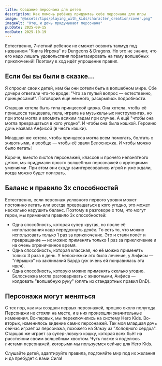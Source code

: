```yaml
---
title: Создание персонажа для детей
description: Как помочь ребёнку придумтаь себе персонажа для игры
image: "@assets/tips/playing_with_kids/character_creation/cover.png"
imageAlt: "Отец и дочь придумывают персонажа"
pubDate: 2025-09-15
modDate: 2025-10-19
---
```


Естественно, 7-летний ребенок не сможет освоить талмуд под названием "Книга Игрока" из Dungeons & Dragons. Но это не значит, что его надо лишать удовольствия пофантазировать на тему волшебных приключений! Поэтому в ход идёт упрощение правил.

## Если бы вы были в сказке...

Я спросил своих детей, кем бы они хотели быть в волшебном мире. Обе дочери ответили что-то вроде: "Что за глупый вопрос — естественно, принцессами!". Поговорив ещё немного, раскрылись подробности.

Старшая хотела быть типа принцессой цирка. Она хотела, чтобы её принцесса танцевала, пела, играла на музыкальных инструментах, но при этом могла и вломить всяким гадам при случае. А ещё "чтобы она могла превращаться в кого угодно". И чтобы она была кошкой. Героиню дочь назвала Анфисой (в честь кошки).

Младшая же хотела, чтобы принцесса могла всем помогать, болтать с животными, и вообще — чтобы её звали Белоснежка. И чтобы можно было летать!

Короче, вместо листов персонажей, классов и прочего непонятного детям, мы придумали просто волшебных персонажей с крутецкими умениями. При этом они сходу заинтересовались игрой и уже ждали, когда можно будет поиграть.

## Баланс и правило 3х способностей

Естественно, если персонаж условного первого уровня может постоянно летать или всегда превращаться в кого угодно, это может несколько нарушить баланс. Поэтому в разговоре о том, что могут герои, мы применили правило 3х способностей:
- Одна способность, которая супер крутая, но после её использования надо передохнуть денёк. То есть то, что можно использовать только 1 раз за приключение. Это и стали полёт и превращение — их можно применять только 1 раз за приключение и на очень ограниченное время.
- Одна способность, которая классная, но её можно применять только 3 раза в день. У Белоснежки это было лечение, у Анфисы — "пёрышко" из заклинаний Барда (уж очень ей понравилась эта идея).
- Одна способность, которую можно применять сколько угодно. Белоснежка могла разговаривать с животными, Анфиса — колдовать "волшебную руку" (опять из стандартных правил DnD).

## Персонажи могут меняться

С тех пор, как мы создали первых персонажей, прошло около полугода. Персонажи не стояли на месте, и в них произошли значительные изменения. Во-первых, мы переключились на систему Hero Kids. Во-вторых, изменилось видение самих персонажей. Так моя младшая дочь сейчас играет за персонажа, похожего на Эльзу из "Холодного сердца". Старшая же играет за супер-ловкую кошку, которая всех бьёт на расстоянии своим волшебным хвостом. Чуть позже я поделюсь листами персонажей, которыми мы пользуемся сейчас для Hero Kids.

Слушайте детей, адаптируйте правила, подгоняйте мир под их желания и да пребудет с вами Сила!
